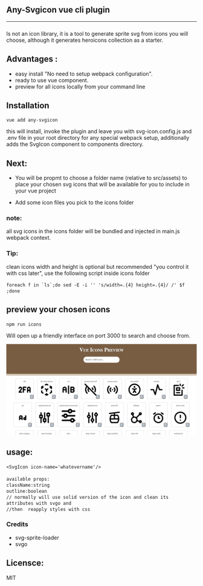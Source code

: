 ## Any-Svgicon vue cli plugin
***
### 
Is not an icon library, it is a tool to generate sprite svg from icons you will choose, although it generates heroicons collection as a starter.

## Advantages :
 - easy install "No need to setup webpack configuration".
 - ready to use vue component.
 - preview for all icons locally from your command line

 ## Installation
 ```
vue add any-svgicon
 ```
 this will install, invoke the plugin and leave you with svg-icon.config.js and .env file in your root directory for any special webpack setup, additionally adds the SvgIcon component to components directory.


 ## Next:
-  You will be propmt to choose a folder name (relative to src/assets) to place your chosen svg icons that will be  available for you to include in your vue project

- Add some icon files you pick to the icons folder
### note: 
all svg icons in the icons folder will be bundled and injected in main.js webpack context.

### Tip:
 clean icons width and height is optional but recommended "you control it with css later", use the following script inside icons folder
```
foreach f in `ls`;do sed -E -i '' 's/width=.{4} height=.{4}/ /' $f ;done
```
## preview your chosen icons

```
npm run icons
```
Will open up a friendly interface on port 3000 to search and choose from.

![icon_preview](readme-assets/icon_preview.png)
## usage:
```
<SvgIcon icon-name='whatevername'/>

available props:
className:string
outline:boolean
// normally will use solid version of the icon and clean its attributes with svgo and  
//then  reapply styles with css

```
### Credits
* svg-sprite-loader
* svgo

## Licensce:
MIT 